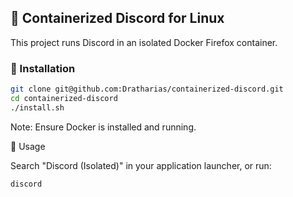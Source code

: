 ## 🐧 Containerized Discord for Linux

This project runs Discord in an isolated Docker Firefox container.

### 🔧 Installation

```bash
git clone git@github.com:Dratharias/containerized-discord.git
cd containerized-discord
./install.sh
```

Note: Ensure Docker is installed and running.

🚀 Usage

Search "Discord (Isolated)" in your application launcher, or run:
```
discord
```

